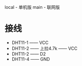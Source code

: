 local - 单机版
main - 联网版

# 接线

- DHT11-1 —— VCC
- DHT11-2 —— 上拉4.7k —— VCC
- DHT11-2 —— D2
- DHT11-4 —— GND